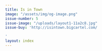 ```yaml
---
title: Is in Town
image: "/assets/img/og-image.png"
issue-number: 5
issue-image: "/uploads/layout1-11a2c8.jpg"
issue-buy: 'http://isintown.bigcartel.com/

'
layout: index
---
```


